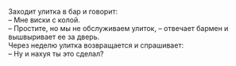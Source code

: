 Заходит улитка в бар и говорит: <br/>
– Мне виски с колой. <br/>
– Простите, но мы не обслуживаем улиток, – отвечает бармен и вышвыривает ее за дверь. <br/>
Через неделю улитка возвращается и спрашивает: <br/>
– Ну и нахуя ты это сделал? <br/>
